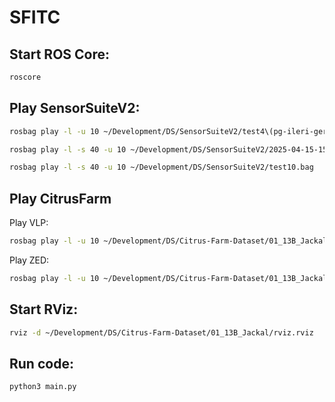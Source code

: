 # SFITC

## Start ROS Core:

```bash
roscore
```

## Play SensorSuiteV2:

```bash
rosbag play -l -u 10 ~/Development/DS/SensorSuiteV2/test4\(pg-ileri-geri-sol-sag\).bag 
```

```bash
rosbag play -l -s 40 -u 10 ~/Development/DS/SensorSuiteV2/2025-04-15-15-30-12.bag
```

```bash
rosbag play -l -s 40 -u 10 ~/Development/DS/SensorSuiteV2/test10.bag
```

## Play CitrusFarm

Play VLP:

```bash
rosbag play -l -u 10 ~/Development/DS/Citrus-Farm-Dataset/01_13B_Jackal/base_2023-07-18-14-26-48_0.bag 
```

Play ZED:

```bash
rosbag play -l -u 10 ~/Development/DS/Citrus-Farm-Dataset/01_13B_Jackal/zed_2023-07-18-14-26-49_0.bag
```

## Start RViz:

```bash
rviz -d ~/Development/DS/Citrus-Farm-Dataset/01_13B_Jackal/rviz.rviz
```

## Run code:

```bash
python3 main.py
```
